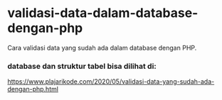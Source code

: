 # validasi-data-dalam-database-dengan-php
Cara validasi data yang sudah ada dalam database dengan PHP.

### database dan struktur tabel bisa dilihat di:
https://www.plajarikode.com/2020/05/validasi-data-yang-sudah-ada-dengan-php.html
